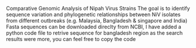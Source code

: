 Comparative Genomic Analysis of Nipah Virus Strains 
The goal is to identify sequence variation and phylogenetic relationships between NiV isolates from different outbreaks (e.g. Malaysia, Bangladesh & singapore and India)
Fasta sequences can be downloaded direclty from NCBI, I have added a python code file to retrive sequence for bangladesh region as the search results were more, you can feel free to copy the code
